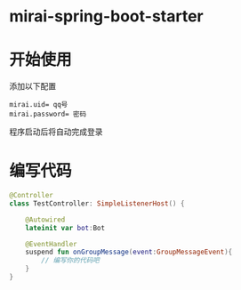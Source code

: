 # mirai-spring-boot-starter

# 开始使用

添加以下配置

```
mirai.uid= qq号
mirai.password= 密码
```

程序启动后将自动完成登录

# 编写代码

```kotlin
@Controller
class TestController: SimpleListenerHost() {

    @Autowired
    lateinit var bot:Bot

    @EventHandler
    suspend fun onGroupMessage(event:GroupMessageEvent){
        // 编写你的代码吧
    }
}
```